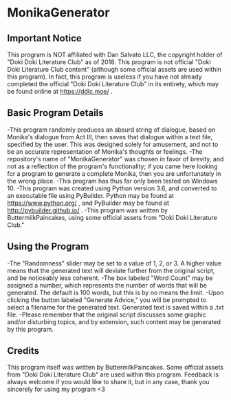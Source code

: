 # MonikaGenerator

Important Notice
-----
This program is NOT affiliated with Dan Salvato LLC, the copyright holder of "Doki Doki Literature Club" as of 2018.
This program is not official "Doki Doki Literature Club content" (although some official assets are used within
this program). In fact, this program is useless if you have not already completed the official
"Doki Doki Literature Club" in its entirety, which may be found online at https://ddlc.moe/ .

Basic Program Details
-----
-This program randomly produces an absurd string of dialogue, based on Monika's dialogue from Act III, then saves
 that dialogue within a text file, specified by the user. This was designed solely for amusement, and not to be
 an accurate representation of Monika's thoughts or feelings.
-The repository's name of "MonikaGenerator" was chosen in favor of brevity, and not as a reflection of the
 program's functionality; if you came here looking for a program to generate a complete Monika, then you are
 unfortunately in the wrong place.
-This program has thus far only been tested on Windows 10.
-This program was created using Python version 3.6, and converted to an executable file using PyBuilder.
 Python may be found at https://www.python.org/ , and PyBuilder may be found at http://pybuilder.github.io/ .
-This program was written by ButtermilkPaincakes, using some official assets from "Doki Doki Literature Club."

Using the Program
-----
-The "Randomness" slider may be set to a value of 1, 2, or 3. A higher value means that the generated text will
 deviate further from the original script, and be noticeably less coherent.
-The box labeled "Word Count" may be assigned a number, which represents the number of words that will be
 generated. The default is 100 words, but this is by no means the limit.
-Upon clicking the button labeled "Generate Advice," you will be prompted to select a filename for the
 generated text. Generated text is saved within a .txt file.
-Please remember that the original script discusses some graphic and/or disturbing topics, and by extension,
 such content may be generated by this program.
 
 Credits
 -----
 This program itself was written by ButtermilkPaincakes.
 Some official assets from "Doki Doki Literature Club" are used within this program.
 Feedback is always welcome if you would like to share it, but in any case, thank you sincerely for using
 my program <3


